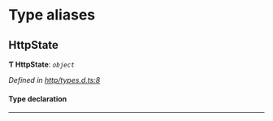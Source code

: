 

# Type aliases

<a id="httpstate"></a>

##  HttpState

**Ƭ HttpState**: *`object`*

*Defined in [http/types.d.ts:8](https://github.com/polkadot-js/api/blob/c026ecb/packages/api-provider/src/http/types.d.ts#L8)*

#### Type declaration

___

